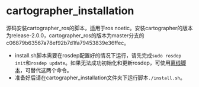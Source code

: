 # cartographer_installation
源码安装cartographer_ros的脚本，适用于ros noetic。安装cartographer的版本为release-2.0.0，cartographer_ros的版本为master分支的c06879b63567a78ef92b7d1fa79453839e36ffec。  
* install.sh脚本需要在rosdep配置好的情况下运行，请先完成`sudo rosdep init`和`rosdep update`。如果无法成功初始化和更新rosdep，可使用[离线脚本](https://github.com/WLwind/update_rosdep.git)，可替代这两个命令。  
* 准备好后请在cartographer_installation文件夹下运行脚本`./install.sh`。
